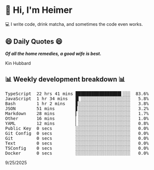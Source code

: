 # 👋 Hi, I'm Heimer

💻 I write code, drink matcha, and sometimes the code even works.

## 😄 Daily Quotes 😄

_**Of all the home remedies, a good wife is best.**_

Kin Hubbard



## 📊 Weekly development breakdown 📊

<pre>TypeScript  22 hrs 41 mins █████████████████▌░░░  83.6%
JavaScript  1 hr 34 mins   █▏░░░░░░░░░░░░░░░░░░░   5.8%
Bash        1 hr 2 mins    ▊░░░░░░░░░░░░░░░░░░░░   3.8%
JSON        51 mins        ▋░░░░░░░░░░░░░░░░░░░░   3.2%
Markdown    28 mins        ▎░░░░░░░░░░░░░░░░░░░░   1.7%
Other       16 mins        ▏░░░░░░░░░░░░░░░░░░░░   1.0%
YAML        12 mins        ▏░░░░░░░░░░░░░░░░░░░░   0.8%
Public Key  0 secs         ░░░░░░░░░░░░░░░░░░░░░   0.0%
Git Config  0 secs         ░░░░░░░░░░░░░░░░░░░░░   0.0%
Git         0 secs         ░░░░░░░░░░░░░░░░░░░░░   0.0%
Text        0 secs         ░░░░░░░░░░░░░░░░░░░░░   0.0%
TSConfig    0 secs         ░░░░░░░░░░░░░░░░░░░░░   0.0%
Docker      0 secs         ░░░░░░░░░░░░░░░░░░░░░   0.0%</pre>

9/25/2025